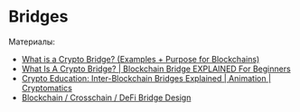 # Bridges


Материалы:

* [What is a Crypto Bridge? (Examples + Purpose for Blockchains)](https://www.youtube.com/watch?v=nT26cIz8HjI)
* [What Is A Crypto Bridge? | Blockchain Bridge EXPLAINED For Beginners](https://www.youtube.com/watch?v=xS0PyYpt6bA)
* [Crypto Education: Inter-Blockchain Bridges Explained | Animation | Cryptomatics](https://www.youtube.com/watch?v=YivPupDvhbA)
* [Blockchain / Crosschain / DeFi Bridge Design](https://www.youtube.com/watch?v=zq4cbS3q-lY)


